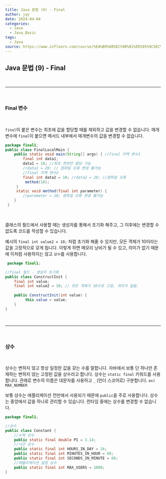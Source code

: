 ```yaml
---
title: Java 문법 (9) - Final
author: jay
date: 2024-04-04
categories:
  - Java
  - Java_Basic
tags:
  - Java
source: https://www.inflearn.com/course/%EA%B9%80%EC%98%81%ED%95%9C%EC%9D%98-%EC%8B%A4%EC%A0%84-%EC%9E%90%EB%B0%94-%EA%B8%B0%EB%B3%B8%ED%8E%B8
---
```

## **Java 문법 (9) - Final**


<br />
 
---

<br/>


### **Final 변수** 
<br/>

`final`이 붙은 변수는 최초에 값을 할당할 때를 제외하고 값을 변경할 수 없습니다. 매개변수에 `final`이 붙으면 메서드 내부에서 매개변수의 값을 변경할 수 없습니다.

```java
package final1;
public class FinalLocalMain {
	public static void main(String[] args) { //final 지역 변수1
		final int data1;  
		data1 = 10; //최초 한번만 할당 가능 
		//data1 = 20; // 컴파일 오류 변경 불가능	
		//final 지역 변수2  
		final int data2 = 10; //data2 = 20; //컴파일 오류
         method(10);
     }
     static void method(final int parameter) {
		//parameter = 20; 컴파일 오류 변경 불가능
	}
 }
```
<br/>

클래스의 필드에서 사용할 때는 생성자를 통해서 초기화 해주고, 그 이후에는 변경할 수 없도록 코드를 작성할 수 있습니다. 

예시의 `final int value2 = 10;` 처럼 초기화 해줄 수 있지만, 모든 객체가 10이라는 값을 고정적으로 갖게 됩니다. 이렇게 하면 메모리 낭비가 될 수 있고, 의미가 없기 때문에 이처럼 사용하지는 않고 `상수`를 사용합니다.

```java
 package final1;

//final 필드 - 생성자 초기화 
public class ConstructInit {
	final int value;
	final int value2 = 10; // 모든 객체가 10으로 고정, 의미가 없음.
	
    public ConstructInit(int value) {
         this.value = value;
	} 
}
```


<br />

---

<br/>


### **상수**
<br />

상수는 변하지 않고 항상 일정한 값을 갖는 수를 말합니다. 자바에서 보통 단 하나만 존재하는 변하지 않는 고정된 값을 상수라고 합니다. 상수는 `static final` 키워드를 사용합니다. 관례로 변수의 이름은 대문자를 사용하고 `_` (언더 스코어로) 구분합니다. `ex) MAX_NUMBER` 

보통 상수는 애플리케이션 전반에서 사용되기 때문에 `public`을 주로 사용합니다. 상수는 중앙에서 값을 하나로 관리할 수 있습니다. 런타임 중에는 상수를 변경할 수 없습니다.

```java
package final1;

//상수  
public class Constant {
	//수학 상수  
	public static final double PI = 3.14;  
	//시간 상수  
	public static final int HOURS_IN_DAY = 24; 
	public static final int MINUTES_IN_HOUR = 60; 
	public static final int SECONDS_IN_MINUTE = 60; 
	//애플리케이션 설정 상수  
	public static final int MAX_USERS = 1000;
}
```

